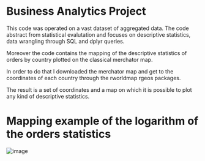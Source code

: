 # Business Analytics Project

This code was operated on a vast dataset of aggregated data. The code abstract from statistical evalutation and focuses on descriptive statistics, data wrangling through SQL and dplyr queries.

Moreover the code contains the mapping of the descriptive statistics of orders by country plotted on the classical merchator map.

In order to do that I downloaded the merchator map and get to the coordinates of each country through the rworldmap rgeos packages.

The result is a set of coordinates and a map on which it is possible to plot any kind of descriptive statistics.

# Mapping example of the logarithm of the orders statistics

![image](https://user-images.githubusercontent.com/42472072/52440030-c4613500-2b25-11e9-8b1e-ba8d95066815.png)
